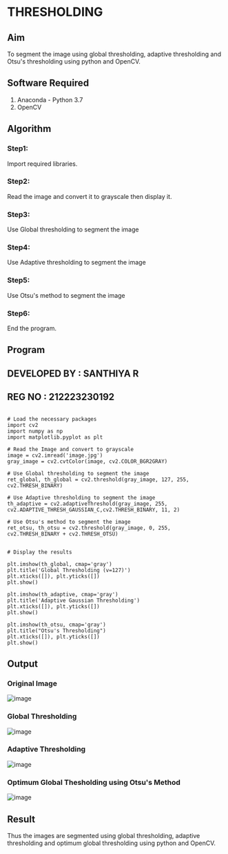 # THRESHOLDING
## Aim
To segment the image using global thresholding, adaptive thresholding and Otsu's thresholding using python and OpenCV.

## Software Required
1. Anaconda - Python 3.7
2. OpenCV

## Algorithm

### Step1:
Import required libraries.

### Step2:
Read the image and convert it to grayscale then display it.

### Step3:
Use Global thresholding to segment the image

### Step4:
Use Adaptive thresholding to segment the image

### Step5:
Use Otsu's method to segment the image 

### Step6:
End the program.

## Program

## DEVELOPED BY : SANTHIYA R
## REG NO : 212223230192

```

# Load the necessary packages
import cv2
import numpy as np
import matplotlib.pyplot as plt

# Read the Image and convert to grayscale
image = cv2.imread('image.jpg')
gray_image = cv2.cvtColor(image, cv2.COLOR_BGR2GRAY)

# Use Global thresholding to segment the image
ret_global, th_global = cv2.threshold(gray_image, 127, 255, cv2.THRESH_BINARY)

# Use Adaptive thresholding to segment the image
th_adaptive = cv2.adaptiveThreshold(gray_image, 255, cv2.ADAPTIVE_THRESH_GAUSSIAN_C,cv2.THRESH_BINARY, 11, 2)

# Use Otsu's method to segment the image 
ret_otsu, th_otsu = cv2.threshold(gray_image, 0, 255, cv2.THRESH_BINARY + cv2.THRESH_OTSU)


# Display the results

plt.imshow(th_global, cmap='gray')
plt.title('Global Thresholding (v=127)')
plt.xticks([]), plt.yticks([])
plt.show()

plt.imshow(th_adaptive, cmap='gray')
plt.title('Adaptive Gaussian Thresholding')
plt.xticks([]), plt.yticks([])
plt.show()

plt.imshow(th_otsu, cmap='gray')
plt.title("Otsu's Thresholding")
plt.xticks([]), plt.yticks([])
plt.show()

```
## Output

### Original Image

![image](https://github.com/user-attachments/assets/15eb6ac0-3cd2-4e45-980b-7a11fc611ab3)


### Global Thresholding

![image](https://github.com/user-attachments/assets/0f6a6bad-23f9-4cb0-9aa6-bf799f0cf3a6)


### Adaptive Thresholding

![image](https://github.com/user-attachments/assets/9e88412a-27a2-48ae-93a2-3e9f2c0a3ef6)


### Optimum Global Thesholding using Otsu's Method

![image](https://github.com/user-attachments/assets/5ccbd187-ded3-4f7e-a6e9-76aab1ec29d0)


## Result
Thus the images are segmented using global thresholding, adaptive thresholding and optimum global thresholding using python and OpenCV.
